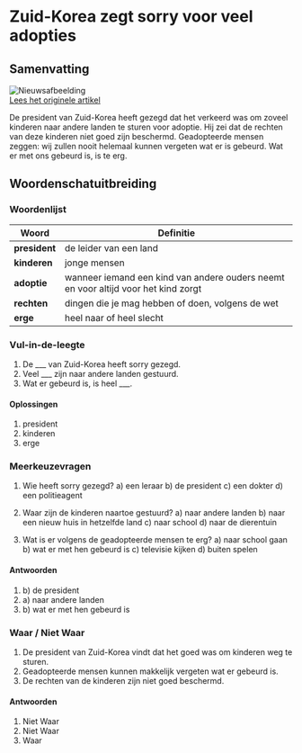 # Zuid-Korea zegt sorry voor veel adopties

## Samenvatting

![Nieuwsafbeelding](https://prod-img.standaard.be/public/nieuws/jf2j5q-yung-fierens./alternates/BASE_SIXTEEN_NINE/Yung%20Fierens.)   
[Lees het originele artikel](https://www.standaard.be/binnenland/zuid-korea-biedt-excuses-aan-voor-vele-adopties-maar-een-sprookje-wordt-adoptie-toch-nooit-meer/95225859.html)

De president van Zuid-Korea heeft gezegd dat het verkeerd was om zoveel kinderen naar andere landen te sturen voor adoptie. Hij zei dat de rechten van deze kinderen niet goed zijn beschermd. Geadopteerde mensen zeggen: wij zullen nooit helemaal kunnen vergeten wat er is gebeurd. Wat er met ons gebeurd is, is te erg.

## Woordenschatuitbreiding

### Woordenlijst

| Woord | Definitie |
|-------|-----------|
| **president** | de leider van een land |
| **kinderen** | jonge mensen |
| **adoptie** | wanneer iemand een kind van andere ouders neemt en voor altijd voor het kind zorgt |
| **rechten** | dingen die je mag hebben of doen, volgens de wet |
| **erge** | heel naar of heel slecht |

### Vul-in-de-leegte
1. De ___ van Zuid-Korea heeft sorry gezegd.
2. Veel ___ zijn naar andere landen gestuurd.
3. Wat er gebeurd is, is heel ___.

#### Oplossingen
1. president
2. kinderen
3. erge

### Meerkeuzevragen
1. Wie heeft sorry gezegd?
   a) een leraar
   b) de president
   c) een dokter
   d) een politieagent

2. Waar zijn de kinderen naartoe gestuurd?
   a) naar andere landen
   b) naar een nieuw huis in hetzelfde land
   c) naar school
   d) naar de dierentuin

3. Wat is er volgens de geadopteerde mensen te erg?
   a) naar school gaan
   b) wat er met hen gebeurd is
   c) televisie kijken
   d) buiten spelen

#### Antwoorden
1. b) de president
2. a) naar andere landen
3. b) wat er met hen gebeurd is

### Waar / Niet Waar
1. De president van Zuid-Korea vindt dat het goed was om kinderen weg te sturen.
2. Geadopteerde mensen kunnen makkelijk vergeten wat er gebeurd is.
3. De rechten van de kinderen zijn niet goed beschermd.

#### Antwoorden
1. Niet Waar
2. Niet Waar
3. Waar